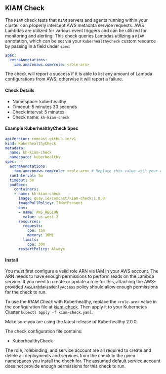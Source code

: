 ## KIAM Check

The `KIAM` check tests that `KIAM` servers and agents running within your cluster can properly intercept AWS metadata service requests. AWS Lambdas are utilized for various event triggers and can be utilized for monitoring and alerting. This check queries Lambdas utilizing a `KIAM` annotation, which can be set via your `KuberhealthyCheck` custom resource by passing in a field under `spec`:

```yaml
spec:
  extraAnnotations:
    iam.amazonaws.com/role: <role-arn>
```

The check will report a success if it is able to list any amount of Lambda configurations from AWS; otherwise it will report a failure.

#### Check Details

- Namespace: kuberhealthy
- Timeout: 5 minutes 30 seconds
- Check Interval: 5 minutes
- Check name: `kh-kiam-check`

#### Example KuberhealthyCheck Spec

```yaml
apiVersion: comcast.github.io/v1
kind: KuberhealthyCheck
metadata:
  name: kh-kiam-check
  namespace: kuberhealthy
spec:
  extraAnnotations:
    iam.amazonaws.com/role: <role-arn> # Replace this value with your ARN
  runInterval: 5m
  timeout: 5m
  podSpec:
    containers:
    - name: kh-kiam-check
      image: quay.io/comcast/kiam-check:1.0.0
      imagePullPolicy: IfNotPresent
      env:
      - name: AWS_REGION
        value: us-west-2
      resources:
        requests:
          cpu: 15m
          memory: 10Mi
        limits:
          cpu: 30m
      restartPolicy: Always

```

#### Install

You must first configure a valid role ARN via IAM in your AWS account. The ARN needs to have enough permissions to perform reads on the Lambda service. If you need to create or update a role for this, attaching the AWS-provided `AWSLambdaReadOnlyAccess` policy should allow enough permissions for the check to run.

To use the *KIAM Check* with Kuberhealthy, replace the `<role-arn>` value in the configuration file at [kiam-check](kiam-check.yaml). Then apply it to your Kubernetes Cluster `kubectl apply -f kiam-check.yaml`. 

Make sure you are using the latest release of Kuberhealthy 2.0.0. 

The check configuration file contains:
- KuberhealthyCheck

The role, rolebinding, and service account are all required to create and delete all deployments and services from the check in the given namespaces you install the check for. The assumed default service account does not provide enough permissions for this check to run.
